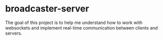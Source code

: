 # broadcaster-server
The goal of this project is to help me understand how to work with websockets and implement real-time communication between clients and servers.

